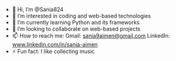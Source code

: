 - 👋 Hi, I’m @Sania824
- 👀 I’m interested in coding and web-based technologies
- 🌱 I’m currently learning Python and its frameworks
- 💞️ I’m looking to collaborate on web-based projects
- 📫 How to reach me:
     Gmail: sania9aimen@gmail.com
     LinkedIn: www.linkedin.com/in/sania-aimen
- ⚡ Fun fact: I like collecting music

<!---
Sania824/Sania824 is a ✨ special ✨ repository because its `README.md` (this file) appears on your GitHub profile.
You can click the Preview link to take a look at your changes.
--->

